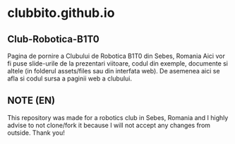 # clubbito.github.io
## Club-Robotica-B1T0
Pagina de pornire a Clubului de Robotica B1T0 din Sebes, Romania
Aici vor fi puse slide-urile de la prezentari viitoare, codul din exemple, documente si altele (in folderul assets/files sau din interfata web).
De asemenea aici se afla si codul sursa a paginii web a clubului.

## NOTE (EN)
  This repository was made for a robotics club in Sebes, Romania and I highly advise to not clone/fork it because I will not accept any changes from outside. Thank you!
